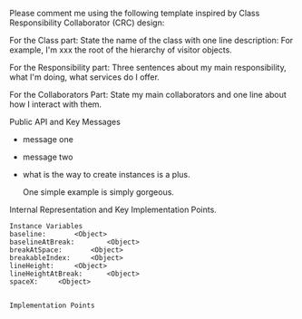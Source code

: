 Please comment me using the following template inspired by Class Responsibility Collaborator (CRC) design:For the Class part:  State the name of the class with one line description: For example, I'm xxx the root of the hierarchy of visitor objects.For the Responsibility part: Three sentences about my main responsibility, what I'm doing, what services do I offer.For the Collaborators Part: State my main collaborators and one line about how I interact with them. Public API and Key Messages- message one   - message two - what is the way to create instances is a plus.   One simple example is simply gorgeous. Internal Representation and Key Implementation Points.    Instance Variables	baseline:		<Object>	baselineAtBreak:		<Object>	breakAtSpace:		<Object>	breakableIndex:		<Object>	lineHeight:		<Object>	lineHeightAtBreak:		<Object>	spaceX:		<Object>    Implementation Points